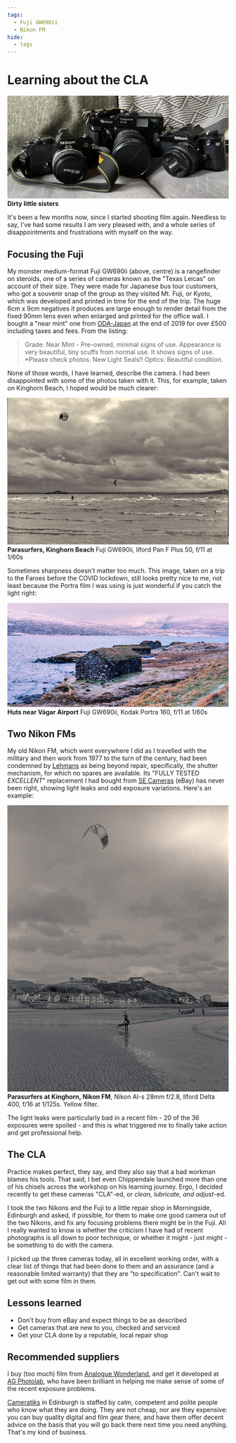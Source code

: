 ```yaml
---
tags:
  - Fuji GW690ii
  - Nikon FM
hide:
  - tags
---
```

# Learning about the CLA
![](/img/IMG_8897.jpg)
**Dirty little sisters**

It's been a few months now, since I started shooting film again. Needless to say, I've had some results I am very pleased with, and a whole series of disappointments and frustrations with myself on the way.

## Focusing the Fuji
My monster medium-format Fuji GW690ii (above, centre) is a rangefinder on steroids, one of a series of cameras known as the "Texas Leicas" on account of their size. They were made for Japanese bus tour customers, who got a souvenir snap of the group as they visited Mt. Fuji, or Kyoto, which was developed and printed in time for the end of the trip. The huge 6cm x 9cm negatives it produces are large enough to render detail from the fixed 90mm lens even when enlarged and printed for the office wall. I bought a "near mint" one from [ODA-Japan](https://www.ebay.co.uk/str/odacamerajapan) at the end of 2019 for over £500 including taxes and fees. From the listing:

> Grade: Near Mint - Pre-owned, minimal signs of use. Appearance is very beautiful, tiny scuffs from normal use. It shows signs of use. \*Please check photos. New Light Seals!! Optics:<Finder> Beautiful condition.

None of those words, I have learned, describe the camera. I had been disappointed with some of the photos taken with it. This, for example, taken on Kinghorn Beach, I hoped would be much clearer:

![](/img/20-3-20-Pro50-8.jpg)
**Parasurfers, Kinghorn Beach** Fuji GW690ii, Ilford Pan F Plus 50, f/11 at 1/60s

Sometimes sharpness doesn't matter too much. This image, taken on a trip to the Faroes before the COVID lockdown, still looks pretty nice to me, not least because the Portra film I was using is just wonderful if you catch the light right:

![](/img/Portra-160-2.4-Feb-13-2020-1-sm.jpg)
**Huts near Vágar Airport** Fuji GW690ii, Kodak Portra 160, f/11 at 1/60s

## Two Nikon FMs
My old Nikon FM, which went everywhere I did as I travelled with the military and then work from 1977 to the turn of the century, had been condemned by [Lehmans](https://www.hlehmann.co.uk/) as being beyond repair, specifically, the shutter mechanism, for which no spares are available. Its "FULLY TESTED *EXCELLENT*" replacement I had bought from [SE Cameras](https://www.ebay.co.uk/str/secameras) (eBay) has never been right, showing light leaks and odd exposure variations. Here's an example:

![](/img/20-3-22-Delta-400-34.jpg)
**Parasurfers at Kinghorn, Nikon FM**, Nikon AI-s 28mm f/2.8, Ilford Delta 400, f/16 at 1/125s. Yellow filter.

The light leaks were particularly bad in a recent film - 20 of the 36 exposures were spoiled - and this is what triggered me to finally take action and get professional help.

## The CLA
Practice makes perfect, they say, and they also say that a bad workman blames his tools. That said, I bet even Chippendale launched more than one of his chisels across the workshop on his learning journey. Ergo, I decided recently to get these cameras "CLA"-ed, or *clean, lubricate, and adjust*-ed. 

I took the two Nikons and the Fuji to a little repair shop in Morningside, Edinburgh and asked, if possible, for them to make one good camera out of the two Nikons, and fix any focusing problems there might be in the Fuji. All I really wanted to know is whether the criticism I have had of recent photographs is all down to poor technique, or whether it might - just might - be something to do with the camera.

I picked up the three cameras today, all in excellent working order, with a clear list of things that had been done to them and an assurance (and a reasonable limited warranty) that they are "to specification". Can't wait to get out with some film in them.

## Lessons learned

* Don't buy from eBay and expect things to be as described
* Get cameras that are new to you, checked and serviced
* Get your CLA done by a reputable, local repair shop

## Recommended suppliers
I buy (too much) film from [Analogue Wonderland](https://analoguewonderland.co.uk/), and get it developed at [AG Photolab](https://www.ag-photolab.co.uk/), who have been brilliant in helping me make sense of some of the recent exposure problems.

[Cameratiks](https://www.cameratiks.co.uk/) in Edinburgh is staffed by calm, competent and polite people who know what they are doing. They are not cheap, nor are they expensive: you can buy quality digital and film gear there, and have them offer decent advice on the basis that you will go back there next time you need anything. That's my kind of business.

